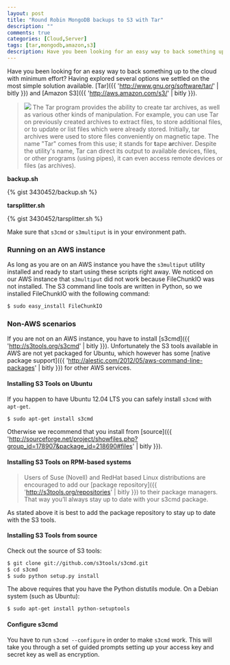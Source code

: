 ```yaml
---
layout: post
title: "Round Robin MongoDB backups to S3 with Tar"
description: ""
comments: true
categories: [Cloud,Server]
tags: [tar,mongodb,amazon,s3]
description: Have you been looking for an easy way to back something up to the cloud with minimum effort? Having explored several options we settled on the most simple solution available. Tar and Amazon S3.
---
```


Have you been looking for an easy way to back something up to the cloud with minimum effort? Having explored several options we settled on the most simple solution available. [Tar]({{ 'http://www.gnu.org/software/tar/' | bitly }}) and [Amazon S3]({{ 'http://aws.amazon.com/s3/' | bitly }}).

<!--more-->

> <img src="/uploads/2012/08/gnu-head.png" class="pull-right"> The Tar program provides the ability to create tar archives, as well as various other kinds of manipulation. For example, you can use Tar on previously created archives to extract files, to store additional files, or to update or list files which were already stored. Initially, tar archives were used to store files conveniently on magnetic tape. The name "Tar" comes from this use; it stands for **t**ape **ar**chiver. Despite the utility's name, Tar can direct its output to available devices, files, or other programs (using pipes), it can even access remote devices or files (as archives).

**backup.sh**

{% gist 3430452/backup.sh %}

**tarsplitter.sh**

{% gist 3430452/tarsplitter.sh %}

Make sure that `s3cmd` or `s3multiput` is in your environment path.

### Running on an AWS instance

As long as you are on an AWS instance you have the `s3multiput` utility installed and ready to start using these scripts right away. We noticed on our AWS instance that `s3multiput` did not work because FileChunkIO was not installed. The S3 command line tools are written in Python, so we installed FileChunkIO with the following command:

```sh
$ sudo easy_install FileChunkIO
```

### Non-AWS scenarios

If you are not on an AWS instance, you have to install [s3cmd]({{ 'http://s3tools.org/s3cmd' | bitly }}). Unfortunately the S3 tools available in AWS are not yet packaged for Ubuntu, which however has some [native package support]({{ 'http://alestic.com/2012/05/aws-command-line-packages' | bitly }}) for other AWS services.

#### Installing S3 Tools on Ubuntu

If you happen to have Ubuntu 12.04 LTS you can safely install `s3cmd` with `apt-get`.

```sh
$ sudo apt-get install s3cmd
```

Otherwise we recommend that you install from [source]({{ 'http://sourceforge.net/project/showfiles.php?group_id=178907&package_id=218690#files' | bitly }}).

#### Installing S3 Tools on RPM-based systems

> Users of Suse (Novell) and RedHat based Linux distributions are encouraged to add our [package repository]({{ 'http://s3tools.org/repositories' | bitly }}) to their package managers. That way you’ll always stay up to date with your s3cmd package.

As stated above it is best to add the package repository to stay up to date with the S3 tools.

#### Installing S3 Tools from source

Check out the source of S3 tools:

```sh
$ git clone git://github.com/s3tools/s3cmd.git
$ cd s3cmd
$ sudo python setup.py install
```

The above requires that you have the Python distutils module. On a Debian system (such as Ubuntu):

```sh
$ sudo apt-get install python-setuptools
```

#### Configure s3cmd

You have to run `s3cmd --configure` in order to make `s3cmd` work. This will take you through a set of guided prompts setting up your access key and secret key as well as encryption.

